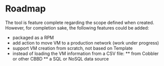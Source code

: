 Roadmap
=======

The tool is feature complete regarding the scope defined when created. However, for completion
sake, the following features could be added:

* packaged as a RPM
* add action to move VM to a production network (work under progress)
* support VM creation from scratch, not based on Template
* instead of loading the VM information from a CSV file:
** from Cobbler or other CBBD
** a SQL or NoSQL data source
